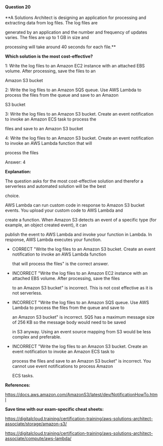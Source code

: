 #### Question  20


**A Solutions Architect is designing an application for processing and extracting data from log files. The log files are

generated by an application and the number and frequency of updates varies. The files are up to 1 GB in size and

processing will take around 40 seconds for each file.**


**Which solution is the most cost-effective?**


1: Write the log files to an Amazon EC2 instance with an attached EBS volume. After processing, save the files to an

Amazon S3 bucket


2: Write the log files to an Amazon SQS queue. Use AWS Lambda to process the files from the queue and save to an Amazon

S3 bucket


3: Write the log files to an Amazon S3 bucket. Create an event notification to invoke an Amazon ECS task to process the

files and save to an Amazon S3 bucket


4: Write the log files to an Amazon S3 bucket. Create an event notification to invoke an AWS Lambda function that will

process the files


Answer: 4


**Explanation:**


The question asks for the most cost-effective solution and therefor a serverless and automated solution will be the best

choice.


AWS Lambda can run custom code in response to Amazon S3 bucket events. You upload your custom code to AWS Lambda and

create a function. When Amazon S3 detects an event of a specific type (for example, an object created event), it can

publish the event to AWS Lambda and invoke your function in Lambda. In response, AWS Lambda executes your function.


- CORRECT "Write the log files to an Amazon S3 bucket. Create an event notification to invoke an AWS Lambda function

  that will process the files" is the correct answer.


- INCORRECT "Write the log files to an Amazon EC2 instance with an attached EBS volume. After processing, save the files

  to an Amazon S3 bucket" is incorrect. This is not cost effective as it is not serverless.


- INCORRECT "Write the log files to an Amazon SQS queue. Use AWS Lambda to process the files from the queue and save to

  an Amazon S3 bucket" is incorrect. SQS has a maximum message size of 256 KB so the message body would need to be saved

  in S3 anyway. Using an event source mapping from S3 would be less complex and preferable.


- INCORRECT "Write the log files to an Amazon S3 bucket. Create an event notification to invoke an Amazon ECS task to

  process the files and save to an Amazon S3 bucket" is incorrect. You cannot use event notifications to process Amazon

  ECS tasks.


**References:**


https://docs.aws.amazon.com/AmazonS3/latest/dev/NotificationHowTo.html


**Save time with our exam-specific cheat sheets:**


https://digitalcloud.training/certification-training/aws-solutions-architect-associate/storage/amazon-s3/


https://digitalcloud.training/certification-training/aws-solutions-architect-associate/compute/aws-lambda/

